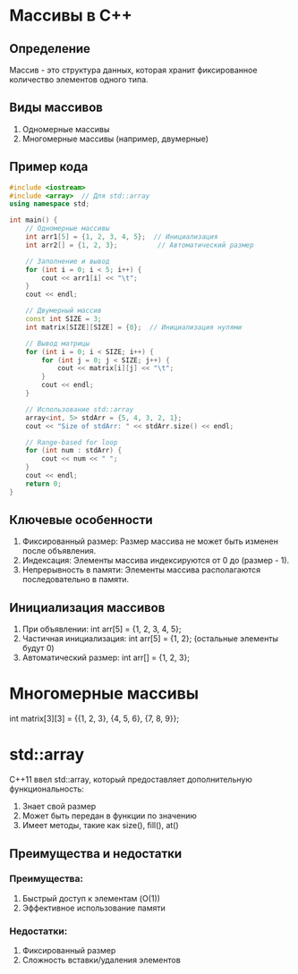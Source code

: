 # Массивы в C++

## Определение
Массив - это структура данных, которая хранит фиксированное количество элементов одного типа.

## Виды массивов
1. Одномерные массивы
2. Многомерные массивы (например, двумерные)

## Пример кода
```cpp
#include <iostream>
#include <array>  // Для std::array
using namespace std;

int main() {
    // Одномерные массивы
    int arr1[5] = {1, 2, 3, 4, 5};  // Инициализация
    int arr2[] = {1, 2, 3};          // Автоматический размер

    // Заполнение и вывод
    for (int i = 0; i < 5; i++) {
        cout << arr1[i] << "\t";
    }
    cout << endl;

    // Двумерный массив
    const int SIZE = 3;
    int matrix[SIZE][SIZE] = {0};  // Инициализация нулями

    // Вывод матрицы
    for (int i = 0; i < SIZE; i++) {
        for (int j = 0; j < SIZE; j++) {
            cout << matrix[i][j] << "\t";
        }
        cout << endl;
    }

    // Использование std::array
    array<int, 5> stdArr = {5, 4, 3, 2, 1};
    cout << "Size of stdArr: " << stdArr.size() << endl;

    // Range-based for loop
    for (int num : stdArr) {
        cout << num << " ";
    }
    cout << endl;
    return 0;
}
```
## Ключевые особенности
1. Фиксированный размер: Размер массива не может быть изменен после объявления.
2. Индексация: Элементы массива индексируются от 0 до (размер - 1).
3. Непрерывность в памяти: Элементы массива располагаются последовательно в памяти.
## Инициализация массивов
1. При объявлении: int arr[5] = {1, 2, 3, 4, 5};
2. Частичная инициализация: int arr[5] = {1, 2}; (остальные элементы будут 0)
3. Автоматический размер: int arr[] = {1, 2, 3};

# Многомерные массивы
int matrix[3][3] = {{1, 2, 3}, {4, 5, 6}, {7, 8, 9}};

# std::array
C++11 ввел std::array, который предоставляет дополнительную функциональность:
1. Знает свой размер
2. Может быть передан в функции по значению
3. Имеет методы, такие как size(), fill(), at()
## Преимущества и недостатки
### Преимущества:
1. Быстрый доступ к элементам (O(1))
2. Эффективное использование памяти
### Недостатки:
1. Фиксированный размер
2. Сложность вставки/удаления элементов